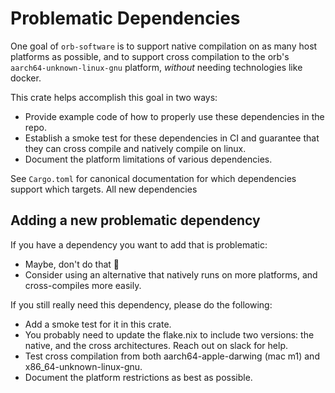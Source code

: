 # Problematic Dependencies

One goal of `orb-software` is to support native compilation on as many host platforms
as possible, and to support cross compilation to the orb's `aarch64-unknown-linux-gnu`
platform, *without* needing technologies like docker. 

This crate helps accomplish this goal in two ways:
- Provide example code of how to properly use these dependencies in the repo.
- Establish a smoke test for these dependencies in CI and guarantee that they can
  cross compile and natively compile on linux.
- Document the platform limitations of various dependencies.

See `Cargo.toml` for canonical documentation for which dependencies support which
targets. All new dependencies 

## Adding a new problematic dependency

If you have a dependency you want to add that is problematic:
- Maybe, don't do that 🥺
- Consider using an alternative that natively runs on more platforms, and cross-compiles
  more easily.

If you still really need this dependency, please do the following:
- Add a smoke test for it in this crate.
- You probably need to update the flake.nix to include two versions: the native,
  and the cross architectures. Reach out on slack for help.
- Test cross compilation from both aarch64-apple-darwing (mac m1) and
  x86_64-unknown-linux-gnu.
- Document the platform restrictions as best as possible.
